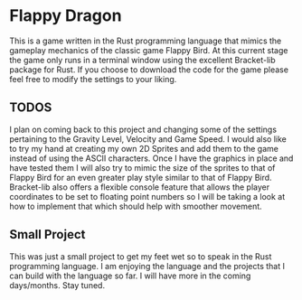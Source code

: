# Flappy Dragon
This is a game written in the Rust programming language that mimics the gameplay
mechanics of the classic game Flappy Bird. At this current stage the game only
runs in a terminal window using the excellent Bracket-lib package for Rust. 
If you choose to download the code for the game please feel free to modify
the settings to your liking. 

## TODOS
I plan on coming back to this project and changing some of the settings pertaining 
to the Gravity Level, Velocity and Game Speed. I would also like to try my hand
at creating my own 2D Sprites and add them to the game instead of using the ASCII
characters. Once I have the graphics in place and have tested them I will also try
to mimic the size of the sprites to that of Flappy Bird for an even greater play
style similar to that of Flappy Bird. Bracket-lib also offers a flexible console
feature that allows the player coordinates to be set to floating point numbers 
so I will be taking a look at how to implement that which should help with 
smoother movement. 

## Small Project
This was just a small project to get my feet wet so to speak in the Rust programming
language. I am enjoying the language and the projects that I can build with the language
so far. I will have more in the coming days/months. Stay tuned. 
